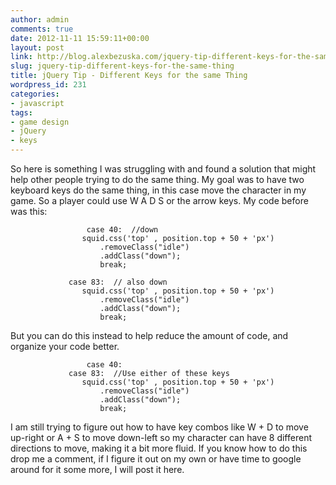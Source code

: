 ```yaml
---
author: admin
comments: true
date: 2012-11-11 15:59:11+00:00
layout: post
link: http://blog.alexbezuska.com/jquery-tip-different-keys-for-the-same-thing/
slug: jquery-tip-different-keys-for-the-same-thing
title: jQuery Tip - Different Keys for the same Thing
wordpress_id: 231
categories:
- javascript
tags:
- game design
- jQuery
- keys
---
```


So here is something I was struggling with and found a solution that might help other people trying to do the same thing. My goal was to have two keyboard keys do the same thing, in this case move the character in my game. So a player could use W A D S or the arrow keys. My code before was this:

    
    
                     case 40:  //down
    	         	squid.css('top' , position.top + 50 + 'px')
    	         		.removeClass("idle")
    	         		.addClass("down");
    	         		break;
    
    	         case 83:  // also down
    	         	squid.css('top' , position.top + 50 + 'px')
    	         		.removeClass("idle")
    	         		.addClass("down");
    	         		break;


But you can do this instead to help reduce the amount of code, and organize your code better.

    
                   
                     case 40:
    	         case 83:  //Use either of these keys
    	         	squid.css('top' , position.top + 50 + 'px')
    	         		.removeClass("idle")
    	         		.addClass("down");
    	         		break;


I am still trying to figure out how to have key combos like W + D to move up-right or A + S to move down-left so my character can have 8 different directions to move, making it a bit more fluid. If you know how to do this drop me a comment, if I figure it out on my own or have time to google around for it some more, I will post it here.
